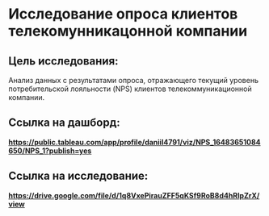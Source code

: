 # Исследование опроса клиентов телекомунникацонной компании

## Цель исследования:
Анализ данных с результатами опроса, отражающего текущий уровень потребительской лояльности (NPS) клиентов телекоммуникационной компании.

## Ссылка на дашборд:
**https://public.tableau.com/app/profile/daniil4791/viz/NPS_16483651084650/NPS_1?publish=yes**

## Ссылка на исследование:
**https://drive.google.com/file/d/1q8VxePirauZFF5qKSf9RoB8d4hRIpZrX/view**
